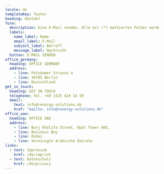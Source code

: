 ```yaml
---
locale: de
templateKey: footer
heading: Kontakt
form:
  description: Eine E-Mail senden. Alle mit (*) markierten Felder werden benötigt.
  labels:
    name_label: Name
    email_label: E-Mail
    subject_label: Betreff
    message_label: Nachricht
  button: E-MAIL SENDEN
office_germany:
  heading: OFFICE GERMANY
  address:
    - line: Potsdamer Strasse 4
    - line: 10785 Berlin
    - line: Deutschland
get_in_touch:
  heading: GET IN TOUCH
  telephone: Tel. +49 1525 424 14 59
  email:
    text: info@renergy-solutions.de
    href: "mailto: info@renergy-solutions.de"
office_uae:
  heading: OFFICE UAE
  address:
    - line: Burj Khalifa Street, Opal Tower 605,
    - line: Business Bay
    - line: Dubai
    - line: Vereinigte Arabische Emirate
links:
  - text: Impressum
    href: /de/imprint
  - text: Datenschutz
    href: /de/privacy
---
```

